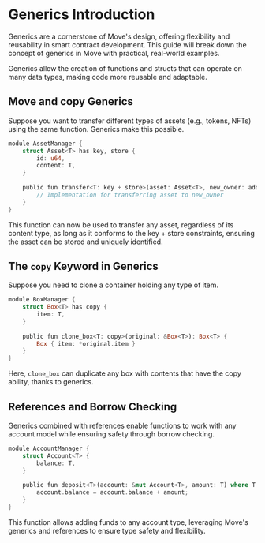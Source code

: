 # Generics Introduction

Generics are a cornerstone of Move's design, offering flexibility and reusability in smart contract development. This guide will break down the concept of generics in Move with practical, real-world examples.

Generics allow the creation of functions and structs that can operate on many data types, making code more reusable and adaptable.

## Move and copy Generics

Suppose you want to transfer different types of assets (e.g., tokens, NFTs) using the same function. Generics make this possible.

```rust
module AssetManager {
    struct Asset<T> has key, store {
        id: u64,
        content: T,
    }
​
    public fun transfer<T: key + store>(asset: Asset<T>, new_owner: address) {
        // Implementation for transferring asset to new_owner
    }
}
```

This function can now be used to transfer any asset, regardless of its content type, as long as it conforms to the key + store constraints, ensuring the asset can be stored and uniquely identified.

## The `copy` Keyword in Generics

Suppose you need to clone a container holding any type of item.

```rust
module BoxManager {
    struct Box<T> has copy {
        item: T,
    }
​
    public fun clone_box<T: copy>(original: &Box<T>): Box<T> {
        Box { item: *original.item }
    }
}
```

Here, `clone_box` can duplicate any box with contents that have the copy ability, thanks to generics.

## References and Borrow Checking

Generics combined with references enable functions to work with any account model while ensuring safety through borrow checking.

```rust
module AccountManager {
    struct Account<T> {
        balance: T,
    }
​
    public fun deposit<T>(account: &mut Account<T>, amount: T) where T: copy + std::ops::Add<T, Output = T> {
        account.balance = account.balance + amount;
    }
}
```

This function allows adding funds to any account type, leveraging Move's generics and references to ensure type safety and flexibility.

